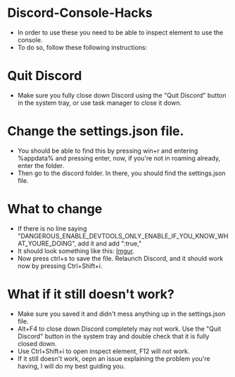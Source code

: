 # Discord-Console-Hacks
- In order to use these you need to be able to inspect element to use the console.
- To do so, follow these following instructions:
# Quit Discord
- Make sure you fully close down Discord using the "Quit Discord" button in the system tray, or use task manager to close it down.

# Change the settings.json file.
- You should be able to find this by pressing win+r and entering %appdata% and pressing enter, now, if you're not in roaming already, enter the folder.
- Then go to the discord folder. In there, you should find the settings.json file.

# What to change
- If there is no line saying "DANGEROUS_ENABLE_DEVTOOLS_ONLY_ENABLE_IF_YOU_KNOW_WHAT_YOURE_DOING", add it and add ":true,"
- It should look something like this:
<a href="https://imgur.com/a/OguGgZh" target="_blank" rel="noopener noreferrer">Imgur</a>.
- Now press ctrl+s to save the file. Relaunch Discord, and it should work now by pressing Ctrl+Shift+i.

# What if it still doesn't work?
- Make sure you saved it and didn't mess anything up in the settings.json file.
- Alt+F4 to close down Discord completely may not work. Use the "Quit Discord" button in the system tray and double check that it is fully closed down.
- Use Ctrl+Shift+i to open inspect element, F12 will not work.
- If it still doesn't work, oepn an issue explaining the problem you're having, I will do my best guiding you.
